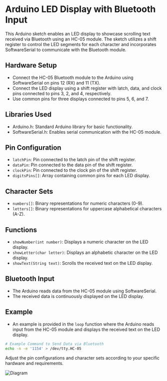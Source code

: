 # Arduino LED Display with Bluetooth Input

This Arduino sketch enables an LED display to showcase scrolling text received via Bluetooth using an HC-05 module. The sketch utilizes a shift register to control the LED segments for each character and incorporates SoftwareSerial to communicate with the Bluetooth module.

## Hardware Setup

- Connect the HC-05 Bluetooth module to the Arduino using SoftwareSerial on pins 12 (RX) and 11 (TX).
- Connect the LED display using a shift register with latch, data, and clock pins connected to pins 3, 2, and 4, respectively.
- Use common pins for three displays connected to pins 5, 6, and 7.

## Libraries Used

- Arduino.h: Standard Arduino library for basic functionality.
- SoftwareSerial.h: Enables serial communication with the HC-05 module.

## Pin Configuration

- `latchPin`: Pin connected to the latch pin of the shift register.
- `dataPin`: Pin connected to the data pin of the shift register.
- `clockPin`: Pin connected to the clock pin of the shift register.
- `digitsPins[]`: Array containing common pins for each LED display.

## Character Sets

- `numbers[]`: Binary representations for numeric characters (0-9).
- `letters[]`: Binary representations for uppercase alphabetical characters (A-Z).

## Functions

- `showNumber(int number)`: Displays a numeric character on the LED display.
- `showLetter(char letter)`: Displays an alphabetic character on the LED display.
- `showText(String text)`: Scrolls the received text on the LED display.

## Bluetooth Input

- The Arduino reads data from the HC-05 module using SoftwareSerial.
- The received data is continuously displayed on the LED display.

## Example

- An example is provided in the `loop` function where the Arduino reads input from the HC-05 module and displays the received text on the LED display.

```bash
# Example Command to Send Data via Bluetooth
echo -n -e '1154' > /dev/tty.HC-05
```

Adjust the pin configurations and character sets according to your specific hardware and requirements.

![Diagram]("./Festive_Board.png")